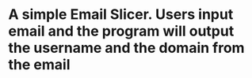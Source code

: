 # A simple Email Slicer. Users input email and the program will output the username and the domain from the email